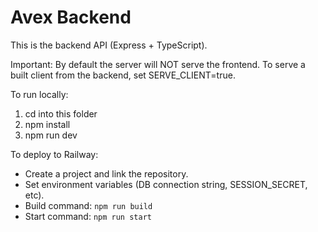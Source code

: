 # Avex Backend

This is the backend API (Express + TypeScript).

Important: By default the server will NOT serve the frontend. To serve a built client from the backend, set SERVE_CLIENT=true.

To run locally:
1. cd into this folder
2. npm install
3. npm run dev

To deploy to Railway:
- Create a project and link the repository.
- Set environment variables (DB connection string, SESSION_SECRET, etc).
- Build command: `npm run build`
- Start command: `npm run start`

